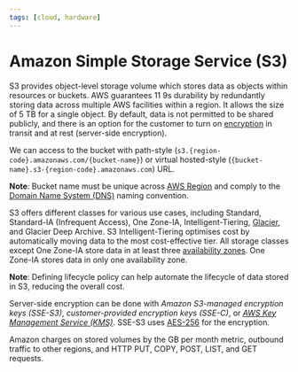 ```yaml
---
tags: [cloud, hardware]
---
```


# Amazon Simple Storage Service (S3)

S3 provides object-level storage volume which stores data as objects within
resources or buckets. AWS guarantees 11 9s durability by redundantly storing
data across multiple AWS facilities within a region. It allows the size of 5 TB
for a single object. By default, data is not permitted to be shared publicly,
and there is an option for the customer to turn on [encryption](202209281121.md)
in transit and at rest (server-side encryption).

We can access to the bucket with path-style
(`s3.{region-code}.amazonaws.com/{bucket-name}`) or virtual hosted-style
(`{bucket-name}.s3-{region-code}.amazonaws.com`) URL.

**Note**: Bucket name must be unique across [AWS Region](202312011406.md) and
comply to the [Domain Name System (DNS)](202209300947.md) naming convention.

S3 offers different classes for various use cases, including Standard,
Standard-IA (Infrequent Access), One Zone-IA, Intelligent-Tiering,
[Glacier](202401182231.md), and Glacier Deep Archive. S3 Intelligent-Tiering
optimises cost by automatically moving data to the most cost-effective tier. All
storage classes except One Zone-IA store data in at least three
[availability zones](202312011406.md). One Zone-IA stores data in only one
availability zone.

**Note**: Defining lifecycle policy can help automate the lifecycle of data
stored in S3, reducing the overall cost.

Server-side encryption can be done with *Amazon S3-managed encryption keys
(SSE-S3)*, *customer-provided encryption keys (SSE-C)*, or *[AWS Key Management Service (KMS)](202312131944.md)*.
SSE-S3 uses [AES-256](202209012213.md) for the encryption.

Amazon charges on stored volumes by the GB per month metric, outbound traffic to
other regions, and HTTP PUT, COPY, POST, LIST, and GET requests.
